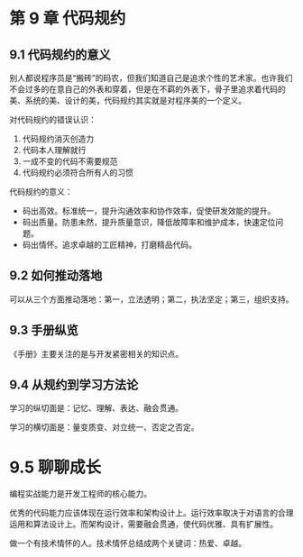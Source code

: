 # 第 9 章 代码规约

## 9.1 代码规约的意义

别人都说程序员是“搬砖”的码农，但我们知道自己是追求个性的艺术家。也许我们不会过多的在意自己的外表和穿着，但是在不羁的外表下，骨子里追求着代码的美、系统的美、设计的美，代码规约其实就是对程序美的一个定义。

对代码规约的错误认识：

1. 代码规约消灭创造力
2. 代码本人理解就行
3. 一成不变的代码不需要规范
4. 代码规约必须符合所有人的习惯

代码规约的意义：

- 码出高效。标准统一，提升沟通效率和协作效率，促使研发效能的提升。
- 码出质量。防患未然，提升质量意识，降低故障率和维护成本，快速定位问题。
- 码出情怀。追求卓越的工匠精神，打磨精品代码。

## 9.2 如何推动落地

可以从三个方面推动落地：第一，立法透明；第二，执法坚定；第三，组织支持。

## 9.3 手册纵览

《手册》主要关注的是与开发紧密相关的知识点。

## 9.4 从规约到学习方法论

学习的纵切面是：记忆、理解、表达、融会贯通。

学习的横切面是：量变质变、对立统一、否定之否定。

# 9.5 聊聊成长

编程实战能力是开发工程师的核心能力。

优秀的代码能力应该体现在运行效率和架构设计上。运行效率取决于对语言的合理运用和算法设计上。而架构设计，需要融会贯通，使代码优雅、具有扩展性。

做一个有技术情怀的人。技术情怀总结成两个关键词：热爱、卓越。